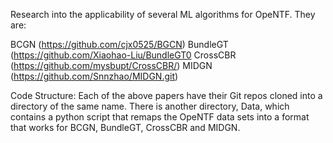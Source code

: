Research into the applicability of several ML algorithms for OpeNTF.
They are:

BCGN (https://github.com/cjx0525/BGCN)
BundleGT (https://github.com/Xiaohao-Liu/BundleGT0
CrossCBR (https://github.com/mysbupt/CrossCBR/)
MIDGN (https://github.com/Snnzhao/MIDGN.git)

Code Structure:
Each of the above papers have their Git repos cloned into a directory of the same name.
There is another directory, Data, which contains a python script that remaps the OpeNTF data sets into a format that works for BCGN, BundleGT, CrossCBR and MIDGN.
